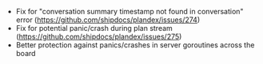 - Fix for "conversation summary timestamp not found in conversation" error (https://github.com/shipdocs/plandex/issues/274)
- Fix for potential panic/crash during plan stream (https://github.com/shipdocs/plandex/issues/275)
- Better protection against panics/crashes in server goroutines across the board